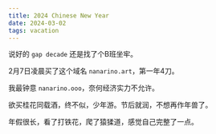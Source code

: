 ```yaml
---
title: 2024 Chinese New Year
date: 2024-03-02
tags: vacation
---
```


说好的 `gap decade` 还是找了个B班坐牢。

2月7日凌晨买了这个域名 `nanarino.art`，第一年4刀。

我最钟意 `nanarino.ooo`，奈何经济实力不允许。

欲买桂花同载酒，终不似，少年游。节后就润，不想再作年兽了。

年假很长，看了打铁花，爬了猿猱道，感觉自己完整了一点。
